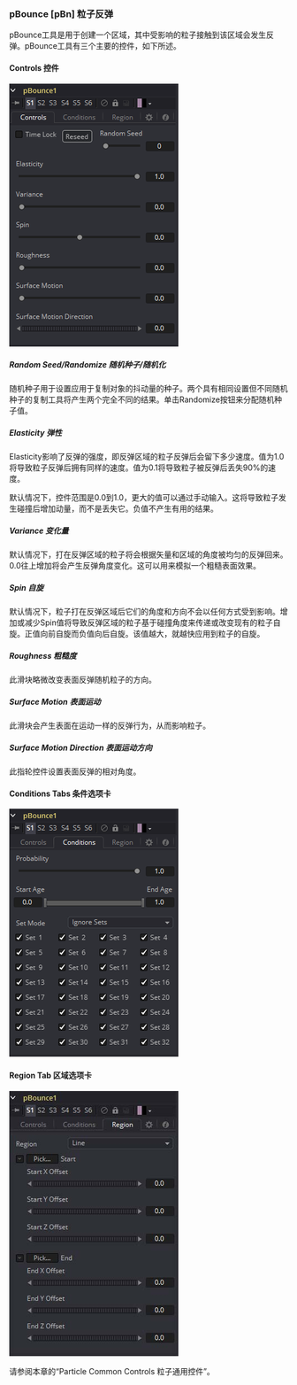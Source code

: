 ### pBounce [pBn] 粒子反弹

pBounce工具是用于创建一个区域，其中受影响的粒子接触到该区域会发生反弹。pBounce工具有三个主要的控件，如下所述。 

#### Controls 控件

![pBn_Controls](images/pBn_Controls.png)

##### Random Seed/Randomize 随机种子/随机化

随机种子用于设置应用于复制对象的抖动量的种子。两个具有相同设置但不同随机种子的复制工具将产生两个完全不同的结果。单击Randomize按钮来分配随机种子值。

##### Elasticity 弹性

Elasticity影响了反弹的强度，即反弹区域的粒子反弹后会留下多少速度。值为1.0将导致粒子反弹后拥有同样的速度。值为0.1将导致粒子被反弹后丢失90%的速度。

默认情况下，控件范围是0.0到1.0，更大的值可以通过手动输入。这将导致粒子发生碰撞后增加动量，而不是丢失它。负值不产生有用的结果。

##### Variance 变化量

默认情况下，打在反弹区域的粒子将会根据矢量和区域的角度被均匀的反弹回来。0.0往上增加将会产生反弹角度变化。这可以用来模拟一个粗糙表面效果。

##### Spin 自旋

默认情况下，粒子打在反弹区域后它们的角度和方向不会以任何方式受到影响。增加或减少Spin值将导致反弹区域的粒子基于碰撞角度来传递或改变现有的粒子自旋。正值向前自旋而负值向后自旋。该值越大，就越快应用到粒子的自旋。

##### Roughness 粗糙度

此滑块略微改变表面反弹随机粒子的方向。

##### Surface Motion 表面运动

此滑块会产生表面在运动一样的反弹行为，从而影响粒子。

##### Surface Motion Direction 表面运动方向

此指轮控件设置表面反弹的相对角度。

#### Conditions Tabs 条件选项卡

![pBn_ConditionsTab](images/pBn_ConditionsTab.png)

#### Region Tab 区域选项卡

![pBn_RegionTab](images/pBn_RegionTab.jpg)

请参阅本章的“Particle Common Controls 粒子通用控件”。